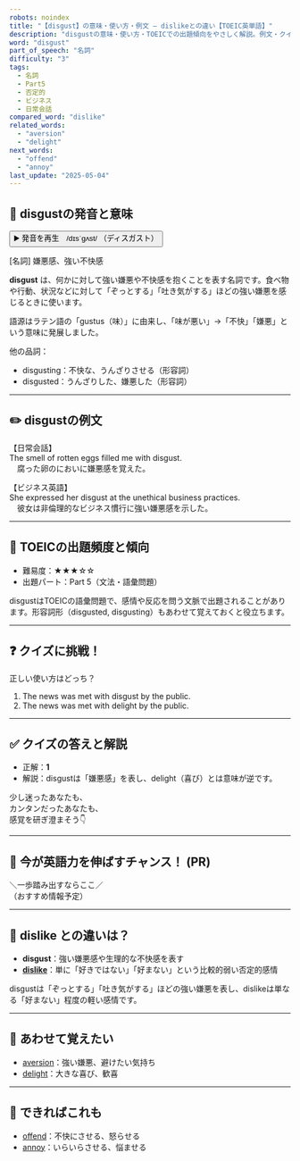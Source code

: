 ```yaml
---
robots: noindex
title: "【disgust】の意味・使い方・例文 ― dislikeとの違い【TOEIC英単語】"
description: "disgustの意味・使い方・TOEICでの出題傾向をやさしく解説。例文・クイズ付きでdislikeとの違いもわかりやすく学べます。"
word: "disgust"
part_of_speech: "名詞"
difficulty: "3"
tags:
  - 名詞
  - Part5
  - 否定的
  - ビジネス
  - 日常会話
compared_word: "dislike"
related_words:
  - "aversion"
  - "delight"
next_words:
  - "offend"
  - "annoy"
last_update: "2025-05-04"
---
```


## 🔰 disgustの発音と意味

<button class="play-audio" onclick="playTTS('disgust')">
  <span class="play-audio-main">
    ▶️ 発音を再生　/dɪsˈɡʌst/
  </span>
  <span class="play-audio-sub">
    （ディスガスト）
  </span>
</button>

[名詞] 嫌悪感、強い不快感

**disgust** は、何かに対して強い嫌悪や不快感を抱くことを表す名詞です。食べ物や行動、状況などに対して「ぞっとする」「吐き気がする」ほどの強い嫌悪を感じるときに使います。

語源はラテン語の「gustus（味）」に由来し、「味が悪い」→「不快」「嫌悪」という意味に発展しました。

他の品詞：  
- disgusting：不快な、うんざりさせる（形容詞）
- disgusted：うんざりした、嫌悪した（形容詞）

---

## ✏️ disgustの例文

【日常会話】  
The smell of rotten eggs filled me with disgust.  
　腐った卵のにおいに嫌悪感を覚えた。

【ビジネス英語】  
She expressed her disgust at the unethical business practices.  
　彼女は非倫理的なビジネス慣行に強い嫌悪感を示した。

---

## 🎯 TOEICの出題頻度と傾向

- 難易度：★★★☆☆
- 出題パート：Part 5（文法・語彙問題）

disgustはTOEICの語彙問題で、感情や反応を問う文脈で出題されることがあります。形容詞形（disgusted, disgusting）もあわせて覚えておくと役立ちます。

---

## ❓ クイズに挑戦！

正しい使い方はどっち？

1. The news was met with disgust by the public.  
2. The news was met with delight by the public.

---

## ✅ クイズの答えと解説

- 正解：**1**
- 解説：disgustは「嫌悪感」を表し、delight（喜び）とは意味が逆です。

少し迷ったあなたも、  
カンタンだったあなたも、  
感覚を研ぎ澄まそう👇️

---

## 🚀 今が英語力を伸ばすチャンス！ (PR)

<div class="info-center">
＼一歩踏み出すならここ／<br>  
（おすすめ情報予定）
</div>

---

## 🤔  dislike との違いは？

- **disgust**：強い嫌悪感や生理的な不快感を表す
- **[dislike](/word/dislike/)**：単に「好きではない」「好まない」という比較的弱い否定的感情

disgustは「ぞっとする」「吐き気がする」ほどの強い嫌悪を表し、dislikeは単なる「好まない」程度の軽い感情です。

---

## 🧩 あわせて覚えたい

- [aversion](/word/aversion/)：強い嫌悪、避けたい気持ち
- [delight](/word/delight/)：大きな喜び、歓喜

---

## 📖 できればこれも

- [offend](/word/offend/)：不快にさせる、怒らせる
- [annoy](/word/annoy/)：いらいらさせる、悩ませる

<!-- cvid: aid39_bid20 -->
